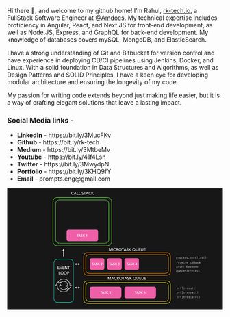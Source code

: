 
Hi there 👋, and welcome to my github home! I’m Rahul, [rk-tech.io](https://rk-tech.io/), a FullStack Software Engineer at [@Amdocs](https://www.amdocs.com/). My technical expertise includes proficiency in Angular, React, and Next.JS for front-end development, as well as Node.JS, Express, and GraphQL for back-end development. My knowledge of databases covers mySQL, MongoDB, and ElasticSearch.

I have a strong understanding of Git and Bitbucket for version control and have experience in deploying CD/CI pipelines using Jenkins, Docker, and Linux. With a solid foundation in Data Structures and Algorithms, as well as Design Patterns and SOLID Principles, I have a keen eye for developing modular architecture and ensuring the longevity of my code.

My passion for writing code extends beyond just making life easier, but it is a way of crafting elegant solutions that leave a lasting impact.

<h3>Social Media links -</h3>
<ul>
    <li>
        <b>LinkedIn</b> - https://bit.ly/3MucFKv
    </li>
    <li>
        <b>Github</b> - https://bit.ly/rk-tech
    </li>
    <li>
        <b>Medium</b> - https://bit.ly/3MtbeMv
    </li>
    <li>
        <b>Youtube</b> - https://bit.ly/41f4Lsn
    </li>
    <li>
        <b>Twitter</b> - https://bit.ly/3MwydpN
    </li>
    <li>
        <b>Portfolio</b> - https://bit.ly/3KHQ9fY
    </li>
    <li>
        <b>Email</b> - prompts.eng@gmail.com
    </li>
</ul>




<p align="center"><img src="./nodejs.gif"> </p>


<!--
**monk1337/monk1337** is a ✨ _special_ ✨ repository because its `README.md` (this file) appears on your GitHub profile.
Here are some ideas to get you started:
- 🔭 I’m currently working on ...
- 🌱 I’m currently learning ...
- 👯 I’m looking to collaborate on ...
- 🤔 I’m looking for help with ...
- 💬 Ask me about ...
- 📫 How to reach me: ...
- 😄 Pronouns: ...
- ⚡ Fun fact: ...
-->
